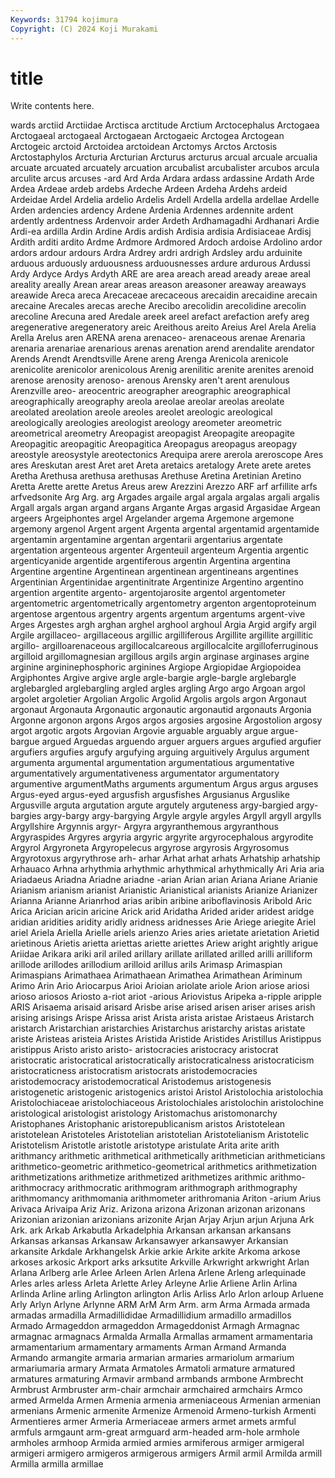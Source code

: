 ```yaml
---
Keywords: 31794 kojimura
Copyright: (C) 2024 Koji Murakami
---
```


# title

Write contents here.



wards arctiid
Arctiidae Arctisca arctitude Arctium Arctocephalus Arctogaea Arctogaeal arctogaeal Arctogaean Arctogaeic
Arctogea Arctogean Arctogeic arctoid Arctoidea arctoidean Arctomys Arctos Arctosis Arctostaphylos
Arcturia Arcturian Arcturus arcturus arcual arcuale arcualia arcuate arcuated arcuately
arcuation arcubalist arcubalister arcubos arcula arculite arcus arcuses -ard Ard
Arda Ardara ardass ardassine Ardath Arde Ardea Ardeae ardeb ardebs
Ardeche Ardeen Ardeha Ardehs ardeid Ardeidae Ardel Ardelia ardelio Ardelis
Ardell Ardella ardella ardellae Ardelle Arden ardencies ardency Ardene Ardenia
Ardennes ardennite ardent ardently ardentness Ardenvoir arder Ardeth Ardhamagadhi Ardhanari
Ardie Ardi-ea ardilla Ardin Ardine Ardis ardish Ardisia ardisia Ardisiaceae
Ardisj Ardith arditi ardito Ardme Ardmore Ardmored Ardoch ardoise Ardolino
ardor ardors ardour ardours Ardra Ardrey ardri ardrigh Ardsley ardu
arduinite arduous arduously arduousness arduousnesses ardure ardurous Ardussi Ardy Ardyce
Ardys Ardyth ARE are area areach aread aready areae areal
areality areally Arean arear areas areason areasoner areaway areaways areawide
Areca areca Arecaceae arecaceous arecaidin arecaidine arecain arecaine Arecales arecas
areche Arecibo arecolidin arecolidine arecolin arecoline Arecuna ared Aredale areek
areel arefact arefaction arefy areg aregenerative aregeneratory areic Areithous areito
Areius Arel Arela Arelia Arella Arelus aren ARENA arena arenaceo-
arenaceous arenae Arenaria arenaria arenariae arenarious arenas arenation arend arendalite
arendator Arends Arendt Arendtsville Arene areng Arenga Arenicola arenicole arenicolite
arenicolor arenicolous Arenig arenilitic arenite arenites arenoid arenose arenosity arenoso-
arenous Arensky aren't arent arenulous Arenzville areo- areocentric areographer areographic
areographical areographically areography areola areolae areolar areolas areolate areolated areolation
areole areoles areolet areologic areological areologically areologies areologist areology areometer
areometric areometrical areometry Areopagist areopagist Areopagite areopagite Areopagitic areopagitic Areopagitica
Areopagus areopagus areopagy areostyle areosystyle areotectonics Arequipa arere arerola areroscope
Ares ares Areskutan arest Aret aret Areta aretaics aretalogy Arete
arete aretes Aretha Arethusa arethusa arethusas Arethuse Aretina Aretinian Aretino
Aretta Arette arette Aretus Areus arew Arezzini Arezzo ARF arf
arfillite arfs arfvedsonite Arg Arg. arg Argades argaile argal argala
argalas argali argalis Argall argals argan argand argans Argante Argas
argasid Argasidae Argean argeers Argeiphontes argel Argelander argema Argemone argemone
argemony argenol Argent argent Argenta argental argentamid argentamide argentamin argentamine
argentan argentarii argentarius argentate argentation argenteous argenter Argenteuil argenteum Argentia
argentic argenticyanide argentide argentiferous argentin Argentina argentina Argentine argentine Argentinean
argentinean argentineans argentines Argentinian Argentinidae argentinitrate Argentinize Argentino argentino argention
argentite argento- argentojarosite argentol argentometer argentometric argentometrically argentometry argenton argentoproteinum
argentose argentous argentry argents argentum argentums argent-vive Arges Argestes argh
arghan arghel arghool arghoul Argia Argid argify argil Argile argillaceo-
argillaceous argillic argilliferous Argillite argillite argillitic argillo- argilloarenaceous argillocalcareous argillocalcite
argilloferruginous argilloid argillomagnesian argillous argils argin arginase arginases argine arginine
argininephosphoric arginines Argiope Argiopidae Argiopoidea Argiphontes Argive argive argle argle-bargie
argle-bargle arglebargle arglebargled arglebargling argled argles argling Argo argo Argoan
argol argolet argoletier Argolian Argolic Argolid Argolis argols argon Argonaut
argonaut Argonauta Argonautic argonautic argonautid argonauts Argonia Argonne argonon argons
Argos argos argosies argosine Argostolion argosy argot argotic argots Argovian
Argovie arguable arguably argue argue-bargue argued Arguedas arguendo arguer arguers
argues argufied argufier argufiers argufies argufy argufying arguing arguitively Argulus
argument argumenta argumental argumentation argumentatious argumentative argumentatively argumentativeness argumentator argumentatory
argumentive argumentMaths arguments argumentum Argus argus arguses Argus-eyed argus-eyed argusfish
argusfishes Argusianus Arguslike Argusville arguta argutation argute argutely arguteness argy-bargied
argy-bargies argy-bargy argy-bargying Argyle argyle argyles Argyll argyll argylls Argyllshire
Argynnis argyr- Argyra argyranthemous argyranthous Argyraspides Argyres argyria argyric argyrite
argyrocephalous argyrodite Argyrol Argyroneta Argyropelecus argyrose argyrosis Argyrosomus Argyrotoxus argyrythrose
arh- arhar Arhat arhat arhats Arhatship arhatship Arhauaco Arhna arhythmia
arhythmic arhythmical arhythmically Ari Aria aria Ariadaeus Ariadna Ariadne ariadne
-arian Arian arian Ariana Ariane Arianie Arianism arianism arianist Arianistic
Arianistical arianists Arianize Arianizer Arianna Arianne Arianrhod arias aribin aribine
ariboflavinosis Aribold Aric Arica Arician aricin aricine Arick arid Aridatha
Arided arider aridest aridge aridian aridities aridity aridly aridness aridnesses
Arie Ariege ariegite Ariel ariel Ariela Ariella Arielle ariels arienzo
Aries aries arietate arietation Arietid arietinous Arietis arietta ariettas ariette
ariettes Ariew aright arightly arigue Ariidae Arikara ariki aril ariled
arillary arillate arillated arilled arilli arilliform arillode arillodes arillodium arilloid
arillus arils Arimasp Arimaspian Arimaspians Arimathaea Arimathaean Arimathea Arimathean Ariminum
Arimo Arin Ario Ariocarpus Arioi Arioian ariolate ariole Arion ariose
ariosi arioso ariosos Ariosto a-riot ariot -arious Ariovistus Aripeka a-ripple
aripple ARIS Arisaema arisaid arisard Arisbe arise arised arisen ariser
arises arish arising arisings Arispe Arissa arist Arista arista aristae
Aristaeus Aristarch aristarch Aristarchian aristarchies Aristarchus aristarchy aristas aristate ariste
Aristeas aristeia Aristes Aristida Aristide Aristides Aristillus Aristippus aristippus Aristo
aristo aristo- aristocracies aristocracy aristocrat aristocratic aristocratical aristocratically aristocraticalness aristocraticism
aristocraticness aristocratism aristocrats aristodemocracies aristodemocracy aristodemocratical Aristodemus aristogenesis aristogenetic aristogenic
aristogenics aristoi Aristol Aristolochia aristolochia Aristolochiaceae aristolochiaceous Aristolochiales aristolochin aristolochine
aristological aristologist aristology Aristomachus aristomonarchy Aristophanes Aristophanic aristorepublicanism aristos Aristotelean
aristotelean Aristoteles Aristotelian aristotelian Aristotelianism Aristotelic Aristotelism Aristotle aristotle aristotype
aristulate Arita arite arith arithmancy arithmetic arithmetical arithmetically arithmetician arithmeticians
arithmetico-geometric arithmetico-geometrical arithmetics arithmetization arithmetizations arithmetize arithmetized arithmetizes arithmic arithmo-
arithmocracy arithmocratic arithmogram arithmograph arithmography arithmomancy arithmomania arithmometer arithromania Ariton
-arium Arius Arivaca Arivaipa Ariz Ariz. Arizona arizona Arizonan arizonan
arizonans Arizonian arizonian arizonians arizonite Arjan Arjay Arjun arjun Arjuna
Ark Ark. ark Arkab Arkabutla Arkadelphia Arkansan arkansan arkansans Arkansas
arkansas Arkansaw Arkansawyer arkansawyer Arkansian arkansite Arkdale Arkhangelsk Arkie arkie
Arkite arkite Arkoma arkose arkoses arkosic Arkport arks arksutite Arkville
Arkwright arkwright Arlan Arlana Arlberg arle Arlee Arleen Arlen Arlena
Arlene Arleng arlequinade Arles arles arless Arleta Arlette Arley Arleyne
Arlie Arliene Arlin Arlina Arlinda Arline arling Arlington arlington Arlis
Arliss Arlo Arlon arloup Arluene Arly Arlyn Arlyne Arlynne ARM
ArM Arm Arm. arm Arma Armada armada armadas armadilla Armadillididae
Armadillidium armadillo armadillos Armado Armageddon armageddon Armageddonist Armagh Armagnac armagnac
armagnacs Armalda Armalla Armallas armament armamentaria armamentarium armamentary armaments Arman
Armand Armanda Armando armangite armaria armarian armaries armariolum armarium armariumaria
armary Armata Armatoles Armatoli armature armatured armatures armaturing Armavir armband
armbands armbone Armbrecht Armbrust Armbruster arm-chair armchair armchaired armchairs Armco
armed Armelda Armen Armenia armenia armeniaceous Armenian armenian armenians Armenic
armenite Armenize Armenoid Armeno-turkish Armenti Armentieres armer Armeria Armeriaceae armers
armet armets armful armfuls armgaunt arm-great armguard arm-headed arm-hole armhole
armholes armhoop Armida armied armies armiferous armiger armigeral armigeri armigero
armigeros armigerous armigers Armil armil Armilda armill Armilla armilla armillae
